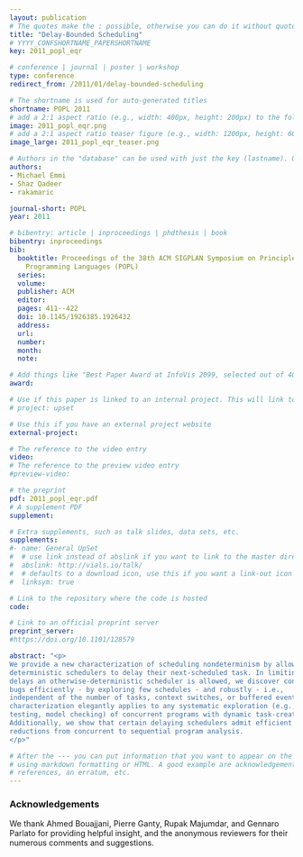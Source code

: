 ```yaml
---
layout: publication
# The quotes make the : possible, otherwise you can do it without quotes
title: "Delay-Bounded Scheduling"
# YYYY_CONFSHORTNAME_PAPERSHORTNAME
key: 2011_popl_eqr

# conference | journal | poster | workshop
type: conference
redirect_from: /2011/01/delay-bounded-scheduling

# The shortname is used for auto-generated titles
shortname: POPL 2011
# add a 2:1 aspect ratio (e.g., width: 400px, height: 200px) to the folder /assets/images/papers/
image: 2011_popl_eqr.png
# add a 2:1 aspect ratio teaser figure (e.g., width: 1200px, height: 600px) to the folder /assets/images/papers/
image_large: 2011_popl_eqr_teaser.png

# Authors in the "database" can be used with just the key (lastname). Others can be written properly.
authors:
- Michael Emmi
- Shaz Qadeer
- rakamaric

journal-short: POPL
year: 2011

# bibentry: article | inproceedings | phdthesis | book
bibentry: inproceedings
bib:
  booktitle: Proceedings of the 38th ACM SIGPLAN Symposium on Principles of
    Programming Languages (POPL)
  series:
  volume:
  publisher: ACM
  editor:
  pages: 411--422
  doi: 10.1145/1926385.1926432
  address:
  url:
  number:
  month:
  note:

# Add things like "Best Paper Award at InfoVis 2099, selected out of 4000 submissions"
award:

# Use if this paper is linked to an internal project. This will link to the project site
# project: upset

# Use this if you have an external project website
external-project:

# The reference to the video entry
video:
# The reference to the preview video entry
#preview-video:

# the preprint
pdf: 2011_popl_eqr.pdf
# A supplement PDF
supplement:

# Extra supplements, such as talk slides, data sets, etc.
supplements:
#- name: General UpSet
#  # use link instead of abslink if you want to link to the master directory
#  abslink: http://vials.io/talk/
#  # defaults to a download icon, use this if you want a link-out icon
#  linksym: true

# Link to the repository where the code is hosted
code:

# Link to an official preprint server
preprint_server:
#https://doi.org/10.1101/128579

abstract: "<p>
We provide a new characterization of scheduling nondeterminism by allowing
deterministic schedulers to delay their next-scheduled task. In limiting the
delays an otherwise-deterministic scheduler is allowed, we discover concurrency
bugs efficiently - by exploring few schedules - and robustly - i.e.,
independent of the number of tasks, context switches, or buffered events.  Our
characterization elegantly applies to any systematic exploration (e.g.,
testing, model checking) of concurrent programs with dynamic task-creation.
Additionally, we show that certain delaying schedulers admit efficient
reductions from concurrent to sequential program analysis.
</p>"

# After the --- you can put information that you want to appear on the website
# using markdown formatting or HTML. A good example are acknowledgements, extra
# references, an erratum, etc.
---
```

### Acknowledgements

We thank Ahmed Bouajjani, Pierre Ganty, Rupak Majumdar, and Gennaro Parlato for
providing helpful insight, and the anonymous reviewers for their numerous
comments and suggestions.

